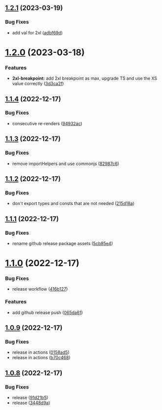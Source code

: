## [1.2.1](https://github.com/joelpierre/use-breakpoint/compare/v1.2.0...v1.2.1) (2023-03-19)


### Bug Fixes

* add val for 2xl ([adbf69d](https://github.com/joelpierre/use-breakpoint/commit/adbf69deb9fde3973ba8fab1ed4d7bd4dbea4356))

# [1.2.0](https://github.com/joelpierre/use-breakpoint/compare/v1.1.4...v1.2.0) (2023-03-18)


### Features

* **2xl-breakpoint:** add 2xl breakpoint as max, upgrade TS and use the XS value correctly ([3d3ca2f](https://github.com/joelpierre/use-breakpoint/commit/3d3ca2f6cee36609fa4f34c0e7daff887317d6f1))

## [1.1.4](https://github.com/joelpierre/use-breakpoint/compare/v1.1.3...v1.1.4) (2022-12-17)


### Bug Fixes

* consecutive re-renders ([94932ac](https://github.com/joelpierre/use-breakpoint/commit/94932ac960970e4e026d2fee9ed3e2d2afb9e111))

## [1.1.3](https://github.com/joelpierre/use-breakpoint/compare/v1.1.2...v1.1.3) (2022-12-17)


### Bug Fixes

* remove importHelpers and use commonjs ([82987c6](https://github.com/joelpierre/use-breakpoint/commit/82987c6845cd5792f2bcfb8fb308485b04249812))

## [1.1.2](https://github.com/joelpierre/use-breakpoint/compare/v1.1.1...v1.1.2) (2022-12-17)


### Bug Fixes

* don't export types and consts that are not needed ([215d18a](https://github.com/joelpierre/use-breakpoint/commit/215d18a13ed4c54b04c936cb703b4d1be1d13731))

## [1.1.1](https://github.com/joelpierre/use-breakpoint/compare/v1.1.0...v1.1.1) (2022-12-17)


### Bug Fixes

* rename github release package assets ([5cb85e4](https://github.com/joelpierre/use-breakpoint/commit/5cb85e45891b9225ffaf7020b6c6760de60d7fe3))

# [1.1.0](https://github.com/joelpierre/use-breakpoint/compare/v1.0.9...v1.1.0) (2022-12-17)


### Bug Fixes

* release workflow ([416b127](https://github.com/joelpierre/use-breakpoint/commit/416b127d13c8c048cad0b455c73f7ba85e4d5377))


### Features

* add github release push ([065da61](https://github.com/joelpierre/use-breakpoint/commit/065da61dda880f1a5c17b775bc5012b7873070ec))

## [1.0.9](https://github.com/joelpierre/use-breakpoint/compare/v1.0.8...v1.0.9) (2022-12-17)


### Bug Fixes

* release in actions ([0158ad5](https://github.com/joelpierre/use-breakpoint/commit/0158ad5feca47f5d68ed492bc8f2d476b13d0340))
* release in actions ([b70c468](https://github.com/joelpierre/use-breakpoint/commit/b70c468cb7d98775245fb70d99e08e1b5756ba5d))

## [1.0.8](https://github.com/joelpierre/use-breakpoint/compare/v1.0.7...v1.0.8) (2022-12-17)


### Bug Fixes

* release ([91d21b5](https://github.com/joelpierre/use-breakpoint/commit/91d21b56112a491a3d155b926feb04f013d6852f))
* release ([3448d9a](https://github.com/joelpierre/use-breakpoint/commit/3448d9aab3343d656d5582176980b2f4c0e4a485))
